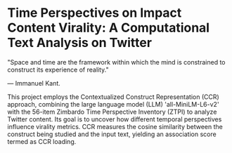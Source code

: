 # Time Perspectives on Impact Content Virality: A Computational Text Analysis on Twitter

"Space and time are the framework within which the mind is constrained to construct its experience of reality." 

— Immanuel Kant.


This project employs the Contextualized Construct Representation (CCR) approach, combining the large language model (LLM) 'all-MiniLM-L6-v2' with the 56-item Zimbardo Time Perspective Inventory (ZTPI) to analyze Twitter content. Its goal is to uncover how different temporal perspectives influence virality metrics. CCR measures the cosine similarity between the construct being studied and the input text, yielding an association score termed as CCR loading. 
